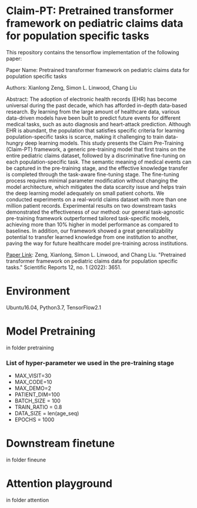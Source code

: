 # Claim-PT: Pretrained transformer framework on pediatric claims data for population specific tasks

This repository contains the tensorflow implementation of the following paper:

Paper Name: Pretrained transformer framework on pediatric claims data for population specific tasks

Authors: Xianlong Zeng, Simon L. Linwood, Chang Liu

Abstract: The adoption of electronic health records (EHR) has become universal during the past decade, which has afforded in-depth data-based research. By learning from the large amount of healthcare data, various data-driven models have been built to predict future events for different medical tasks, such as auto diagnosis and heart-attack prediction. Although EHR is abundant, the population that satisfies specific criteria for learning population-specific tasks is scarce, making it challenging to train data-hungry deep learning models. This study presents the Claim Pre-Training (Claim-PT) framework, a generic pre-training model that first trains on the entire pediatric claims dataset, followed by a discriminative fine-tuning on each population-specific task. The semantic meaning of medical events can be captured in the pre-training stage, and the effective knowledge transfer is completed through the task-aware fine-tuning stage. The fine-tuning process requires minimal parameter modification without changing the model architecture, which mitigates the data scarcity issue and helps train the deep learning model adequately on small patient cohorts. We conducted experiments on a real-world claims dataset with more than one million patient records. Experimental results on two downstream tasks demonstrated the effectiveness of our method: our general task-agnostic pre-training framework outperformed tailored task-specific models, achieving more than 10\% higher in model performance as compared to baselines. In addition, our framework showed a great generalizability potential to transfer learned knowledge from one institution to another, paving the way for future healthcare model pre-training across institutions.

[Paper Link](https://www.nature.com/articles/s41598-022-07545-1): Zeng, Xianlong, Simon L. Linwood, and Chang Liu. "Pretrained transformer framework on pediatric claims data for population specific tasks." Scientific Reports 12, no. 1 (2022): 3651.

# Environment
Ubuntu16.04, Python3.7, TensorFlow2.1


# Model Pretraining

in folder pretraining 

### List of hyper-parameter we used in the pre-training stage

- MAX_VISIT=30
- MAX_CODE=10
- MAX_DEMO=2
- PATIENT_DIM=100
- BATCH_SIZE = 100
- TRAIN_RATIO = 0.8
- DATA_SIZE = len(age_seq)
- EPOCHS = 1000

# Downstream finetune

in folder fineune

# Attention playground

in folder attention



